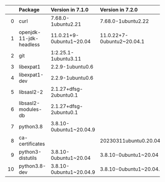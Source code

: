 <!-- markdown-link-check-disable -->

|    | Package                 | Version in 7.1.0         | Version in 7.2.0           | Status   |
|---:|:------------------------|:-------------------------|:---------------------------|:---------|
|  0 | curl                    | 7.68.0-1ubuntu2.21       | 7.68.0-1ubuntu2.22         | UPDATED  |
|  1 | openjdk-11-jdk-headless | 11.0.21+9-0ubuntu1~20.04 | 11.0.22+7-0ubuntu2~20.04.1 | UPDATED  |
|  2 | git                     | 1:2.25.1-1ubuntu3.11     |                            | REMOVED  |
|  3 | libexpat1               | 2.2.9-1ubuntu0.6         |                            | REMOVED  |
|  4 | libexpat1-dev           | 2.2.9-1ubuntu0.6         |                            | REMOVED  |
|  5 | libsasl2-2              | 2.1.27+dfsg-2ubuntu0.1   |                            | REMOVED  |
|  6 | libsasl2-modules-db     | 2.1.27+dfsg-2ubuntu0.1   |                            | REMOVED  |
|  7 | python3.8               | 3.8.10-0ubuntu1~20.04.9  |                            | REMOVED  |
|  8 | ca-certificates         |                          | 20230311ubuntu0.20.04.1    | NEW      |
|  9 | python3-distutils       | 3.8.10-0ubuntu1~20.04    | 3.8.10-0ubuntu1~20.04      |          |
| 10 | python3.8-dev           | 3.8.10-0ubuntu1~20.04.9  | 3.8.10-0ubuntu1~20.04.9    |          |